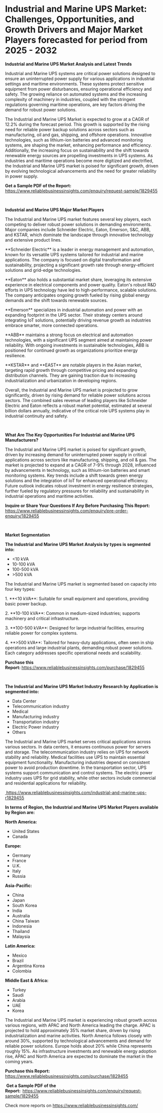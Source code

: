 <p><h1>Industrial and Marine UPS Market: Challenges, Opportunities, and Growth Drivers and Major Market Players forecasted for period from 2025 - 2032</h1></p><p><strong>Industrial and Marine UPS Market Analysis and Latest Trends</strong></p>
<p><p>Industrial and Marine UPS systems are critical power solutions designed to ensure an uninterrupted power supply for various applications in industrial settings and maritime environments. These systems protect sensitive equipment from power disturbances, ensuring operational efficiency and safety. The growing reliance on automated systems and the increasing complexity of machinery in industries, coupled with the stringent regulations governing maritime operations, are key factors driving the demand for robust power solutions.</p><p>The Industrial and Marine UPS Market is expected to grow at a CAGR of 12.2% during the forecast period. This growth is supported by the rising need for reliable power backup solutions across sectors such as manufacturing, oil and gas, shipping, and offshore operations. Innovative technologies, such as lithium-ion batteries and advanced monitoring systems, are shaping the market, enhancing performance and efficiency. Additionally, the increasing focus on sustainability and the shift towards renewable energy sources are propelling investments in UPS systems. As industries and maritime operations become more digitized and electrified, the Industrial and Marine UPS market is poised for significant growth, driven by evolving technological advancements and the need for greater reliability in power supply.</p></p>
<p><strong>Get a Sample PDF of the Report:&nbsp;</strong> <a href="https://www.reliablebusinessinsights.com/enquiry/request-sample/1829455?utm_campaign=60&utm_medium=2&utm_source=Github&utm_content=ia&utm_term=28022025&utm_id=industrial-and-marine-ups">https://www.reliablebusinessinsights.com/enquiry/request-sample/1829455</a></p>
<p>&nbsp;</p>
<p><strong>Industrial and Marine UPS Major Market Players</strong></p>
<p><p>The Industrial and Marine UPS market features several key players, each competing to deliver robust power solutions in demanding environments. Major companies include Schneider Electric, Eaton, Emerson, S&C, ABB, and KSTAR, which dominate the landscape through innovative technology and extensive product lines.</p><p>**Schneider Electric** is a leader in energy management and automation, known for its versatile UPS systems tailored for industrial and marine applications. The company is focused on digital transformation and sustainability, projecting a significant growth rate through energy-efficient solutions and grid-edge technologies.</p><p>**Eaton** also holds a substantial market share, leveraging its extensive experience in electrical components and power quality. Eaton's robust R&D efforts in UPS technology have led to high-performance, scalable solutions. The company anticipates ongoing growth fueled by rising global energy demands and the shift towards renewable sources.</p><p>**Emerson** specializes in industrial automation and power with an expanding footprint in the UPS sector. Their strategy centers around integrating IoT solutions, potentially driving revenue growth as industries embrace smarter, more connected operations.</p><p>**ABB** maintains a strong focus on electrical and automation technologies, with a significant UPS segment aimed at maintaining power reliability. With ongoing investments in sustainable technologies, ABB is positioned for continued growth as organizations prioritize energy resilience.</p><p>**KSTAR** and **EAST** are notable players in the Asian market, targeting rapid growth through competitive pricing and expanding distribution channels. They are gaining traction due to increasing industrialization and urbanization in developing regions.</p><p>Overall, the Industrial and Marine UPS market is projected to grow significantly, driven by rising demand for reliable power solutions across sectors. The combined sales revenue of leading players like Schneider Electric and Eaton reflects a robust market potential, estimated at several billion dollars annually, indicative of the critical role UPS systems play in industrial continuity and safety.</p></p>
<p>&nbsp;</p>
<p><strong>What Are The Key Opportunities For Industrial and Marine UPS Manufacturers?</strong></p>
<p><p>The Industrial and Marine UPS market is poised for significant growth, driven by increasing demand for uninterrupted power supply in critical applications across sectors like manufacturing, shipping, and oil & gas. The market is projected to expand at a CAGR of 7-9% through 2028, influenced by advancements in technology, such as lithium-ion batteries and smart monitoring systems. Key trends include a shift towards green energy solutions and the integration of IoT for enhanced operational efficiency. Future outlook indicates robust investment in energy resilience strategies, further fueled by regulatory pressures for reliability and sustainability in industrial operations and maritime activities.</p></p>
<p><strong>Inquire or Share Your Questions If Any Before Purchasing This Report:</strong> <a href="https://www.reliablebusinessinsights.com/enquiry/pre-order-enquiry/1829455?utm_campaign=60&utm_medium=2&utm_source=Github&utm_content=ia&utm_term=28022025&utm_id=industrial-and-marine-ups">https://www.reliablebusinessinsights.com/enquiry/pre-order-enquiry/1829455</a></p>
<p>&nbsp;</p>
<p><strong>Market Segmentation</strong></p>
<p><strong>The Industrial and Marine UPS Market Analysis by types is segmented into:</strong></p>
<p><ul><li><10 kVA</li><li>10-100 kVA</li><li>100-500 kVA</li><li>>500 kVA</li></ul></p>
<p><p>The Industrial and Marine UPS market is segmented based on capacity into four key types: </p><p>1. **<10 kVA**: Suitable for small equipment and operations, providing basic power backup.</p><p>2. **10-100 kVA**: Common in medium-sized industries; supports machinery and critical infrastructure.</p><p>3. **100-500 kVA**: Designed for large industrial facilities, ensuring reliable power for complex systems.</p><p>4. **>500 kVA**: Tailored for heavy-duty applications, often seen in ship operations and large industrial plants, demanding robust power solutions. Each category addresses specific operational needs and scalability.</p></p>
<p><strong>Purchase this Report:&nbsp;</strong><a href="https://www.reliablebusinessinsights.com/purchase/1829455?utm_campaign=60&utm_medium=2&utm_source=Github&utm_content=ia&utm_term=28022025&utm_id=industrial-and-marine-ups">https://www.reliablebusinessinsights.com/purchase/1829455</a></p>
<p>&nbsp;</p>
<p><strong>The Industrial and Marine UPS Market Industry Research by Application is segmented into:</strong></p>
<p><ul><li>Data Center</li><li>Telecommunication industry</li><li>Medical</li><li>Manufacturing industry</li><li>Transportation industry</li><li>Electric Power industry</li><li>Others</li></ul></p>
<p><p>The Industrial and Marine UPS market serves critical applications across various sectors. In data centers, it ensures continuous power for servers and storage. The telecommunication industry relies on UPS for network stability and reliability. Medical facilities use UPS to maintain essential equipment functionality. Manufacturing industries depend on consistent power to avoid production downtime. In the transportation sector, UPS systems support communication and control systems. The electric power industry uses UPS for grid stability, while other sectors include commercial and residential applications for reliability.</p></p>
<p><a href="https://www.reliablebusinessinsights.com/industrial-and-marine-ups-r1829455?utm_campaign=60&utm_medium=2&utm_source=Github&utm_content=ia&utm_term=28022025&utm_id=industrial-and-marine-ups">&nbsp;https://www.reliablebusinessinsights.com/industrial-and-marine-ups-r1829455</a></p>
<p><strong>In terms of Region, the Industrial and Marine UPS Market Players available by Region are:</strong></p>
<p>
    <p> <strong> North America: </strong>
        <ul>
            <li>United States</li>
            <li>Canada</li>
        </ul>
        </p> 
    <p> <strong> Europe: </strong>
        <ul>
            <li>Germany</li>
            <li>France</li>
            <li>U.K.</li>
            <li>Italy</li>
            <li>Russia</li>
        </ul>
        </p> 
    <p> <strong> Asia-Pacific: </strong>
        <ul>
            <li>China</li>
            <li>Japan</li>
            <li>South Korea</li>
            <li>India</li>
            <li>Australia</li>
            <li>China Taiwan</li>
            <li>Indonesia</li>
            <li>Thailand</li>
            <li>Malaysia</li>
        </ul>
        </p> 
    <p> <strong> Latin America: </strong>
        <ul>
            <li>Mexico</li>
            <li>Brazil</li>
            <li>Argentina Korea</li>
            <li>Colombia</li>
        </ul>
        </p> 
    <p> <strong> Middle East & Africa: </strong>
        <ul>
            <li>Turkey</li>
            <li>Saudi</li>
            <li>Arabia</li>
            <li>UAE</li>
            <li>Korea</li>
        </ul>
    </p>
    </p>
<p><p>The Industrial and Marine UPS market is experiencing robust growth across various regions, with APAC and North America leading the charge. APAC is projected to hold approximately 35% market share, driven by rising industrialization and marine activities. North America follows closely with around 30%, supported by technological advancements and demand for reliable power solutions. Europe holds about 20% while China represents roughly 15%. As infrastructure investments and renewable energy adoption rise, APAC and North America are expected to dominate the market in the coming years.</p></p>
<p><strong>Purchase this Report: </strong><a href="https://www.reliablebusinessinsights.com/purchase/1829455?utm_campaign=60&utm_medium=2&utm_source=Github&utm_content=ia&utm_term=28022025&utm_id=industrial-and-marine-ups">https://www.reliablebusinessinsights.com/purchase/1829455</a></p>
<p>&nbsp;<strong>Get a Sample PDF of the Report:&nbsp;&nbsp;</strong><a href="https://www.reliablebusinessinsights.com/enquiry/request-sample/1829455?utm_campaign=60&utm_medium=2&utm_source=Github&utm_content=ia&utm_term=28022025&utm_id=industrial-and-marine-ups">https://www.reliablebusinessinsights.com/enquiry/request-sample/1829455</a></p>
<p><strong></strong></p>
<p>Check more reports on <a href="https://www.reliablebusinessinsights.com/?utm_campaign=60&utm_medium=2&utm_source=Github&utm_content=ia&utm_term=28022025&utm_id=industrial-and-marine-ups">https://www.reliablebusinessinsights.com/</a></p>